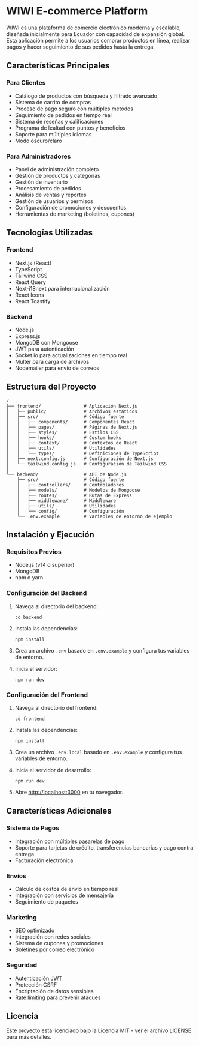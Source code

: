 # WIWI E-commerce Platform

WIWI es una plataforma de comercio electrónico moderna y escalable, diseñada inicialmente para Ecuador con capacidad de expansión global. Esta aplicación permite a los usuarios comprar productos en línea, realizar pagos y hacer seguimiento de sus pedidos hasta la entrega.

## Características Principales

### Para Clientes
- Catálogo de productos con búsqueda y filtrado avanzado
- Sistema de carrito de compras
- Proceso de pago seguro con múltiples métodos
- Seguimiento de pedidos en tiempo real
- Sistema de reseñas y calificaciones
- Programa de lealtad con puntos y beneficios
- Soporte para múltiples idiomas
- Modo oscuro/claro

### Para Administradores
- Panel de administración completo
- Gestión de productos y categorías
- Gestión de inventario
- Procesamiento de pedidos
- Análisis de ventas y reportes
- Gestión de usuarios y permisos
- Configuración de promociones y descuentos
- Herramientas de marketing (boletines, cupones)

## Tecnologías Utilizadas

### Frontend
- Next.js (React)
- TypeScript
- Tailwind CSS
- React Query
- Next-i18next para internacionalización
- React Icons
- React Toastify

### Backend
- Node.js
- Express.js
- MongoDB con Mongoose
- JWT para autenticación
- Socket.io para actualizaciones en tiempo real
- Multer para carga de archivos
- Nodemailer para envío de correos

## Estructura del Proyecto

```
/
├── frontend/                # Aplicación Next.js
│   ├── public/              # Archivos estáticos
│   ├── src/                 # Código fuente
│   │   ├── components/      # Componentes React
│   │   ├── pages/           # Páginas de Next.js
│   │   ├── styles/          # Estilos CSS
│   │   ├── hooks/           # Custom hooks
│   │   ├── context/         # Contextos de React
│   │   ├── utils/           # Utilidades
│   │   └── types/           # Definiciones de TypeScript
│   ├── next.config.js       # Configuración de Next.js
│   └── tailwind.config.js   # Configuración de Tailwind CSS
│
└── backend/                 # API de Node.js
    ├── src/                 # Código fuente
    │   ├── controllers/     # Controladores
    │   ├── models/          # Modelos de Mongoose
    │   ├── routes/          # Rutas de Express
    │   ├── middleware/      # Middleware
    │   ├── utils/           # Utilidades
    │   └── config/          # Configuración
    └── .env.example         # Variables de entorno de ejemplo
```

## Instalación y Ejecución

### Requisitos Previos
- Node.js (v14 o superior)
- MongoDB
- npm o yarn

### Configuración del Backend
1. Navega al directorio del backend:
   ```
   cd backend
   ```

2. Instala las dependencias:
   ```
   npm install
   ```

3. Crea un archivo `.env` basado en `.env.example` y configura tus variables de entorno.

4. Inicia el servidor:
   ```
   npm run dev
   ```

### Configuración del Frontend
1. Navega al directorio del frontend:
   ```
   cd frontend
   ```

2. Instala las dependencias:
   ```
   npm install
   ```

3. Crea un archivo `.env.local` basado en `.env.example` y configura tus variables de entorno.

4. Inicia el servidor de desarrollo:
   ```
   npm run dev
   ```

5. Abre [http://localhost:3000](http://localhost:3000) en tu navegador.

## Características Adicionales

### Sistema de Pagos
- Integración con múltiples pasarelas de pago
- Soporte para tarjetas de crédito, transferencias bancarias y pago contra entrega
- Facturación electrónica

### Envíos
- Cálculo de costos de envío en tiempo real
- Integración con servicios de mensajería
- Seguimiento de paquetes

### Marketing
- SEO optimizado
- Integración con redes sociales
- Sistema de cupones y promociones
- Boletines por correo electrónico

### Seguridad
- Autenticación JWT
- Protección CSRF
- Encriptación de datos sensibles
- Rate limiting para prevenir ataques

## Licencia
Este proyecto está licenciado bajo la Licencia MIT - ver el archivo LICENSE para más detalles.
